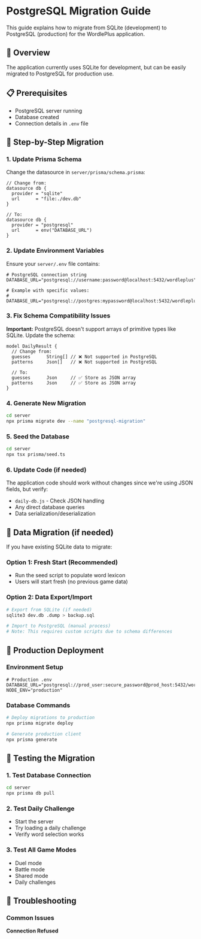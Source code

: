 # PostgreSQL Migration Guide

This guide explains how to migrate from SQLite (development) to PostgreSQL (production) for the WordlePlus application.

## 🎯 Overview

The application currently uses SQLite for development, but can be easily migrated to PostgreSQL for production use.

## 📋 Prerequisites

- PostgreSQL server running
- Database created
- Connection details in `.env` file

## 🔧 Step-by-Step Migration

### 1. Update Prisma Schema

Change the datasource in `server/prisma/schema.prisma`:

```prisma
// Change from:
datasource db {
  provider = "sqlite"
  url      = "file:./dev.db"
}

// To:
datasource db {
  provider = "postgresql"
  url      = env("DATABASE_URL")
}
```

### 2. Update Environment Variables

Ensure your `server/.env` file contains:

```env
# PostgreSQL connection string
DATABASE_URL="postgresql://username:password@localhost:5432/wordleplus"

# Example with specific values:
# DATABASE_URL="postgresql://postgres:mypassword@localhost:5432/wordleplus"
```

### 3. Fix Schema Compatibility Issues

**Important:** PostgreSQL doesn't support arrays of primitive types like SQLite. Update the schema:

```prisma
model DailyResult {
  // Change from:
  guesses      String[] // ❌ Not supported in PostgreSQL
  patterns     Json[]   // ❌ Not supported in PostgreSQL

  // To:
  guesses      Json     // ✅ Store as JSON array
  patterns     Json     // ✅ Store as JSON array
}
```

### 4. Generate New Migration

```bash
cd server
npx prisma migrate dev --name "postgresql-migration"
```

### 5. Seed the Database

```bash
cd server
npx tsx prisma/seed.ts
```

### 6. Update Code (if needed)

The application code should work without changes since we're using JSON fields, but verify:

- `daily-db.js` - Check JSON handling
- Any direct database queries
- Data serialization/deserialization

## 🔄 Data Migration (if needed)

If you have existing SQLite data to migrate:

### Option 1: Fresh Start (Recommended)

- Run the seed script to populate word lexicon
- Users will start fresh (no previous game data)

### Option 2: Data Export/Import

```bash
# Export from SQLite (if needed)
sqlite3 dev.db .dump > backup.sql

# Import to PostgreSQL (manual process)
# Note: This requires custom scripts due to schema differences
```

## 🚀 Production Deployment

### Environment Setup

```env
# Production .env
DATABASE_URL="postgresql://prod_user:secure_password@prod_host:5432/wordleplus_prod"
NODE_ENV="production"
```

### Database Commands

```bash
# Deploy migrations to production
npx prisma migrate deploy

# Generate production client
npx prisma generate
```

## 🧪 Testing the Migration

### 1. Test Database Connection

```bash
cd server
npx prisma db pull
```

### 2. Test Daily Challenge

- Start the server
- Try loading a daily challenge
- Verify word selection works

### 3. Test All Game Modes

- Duel mode
- Battle mode
- Shared mode
- Daily challenges

## 🐛 Troubleshooting

### Common Issues

**Connection Refused**
